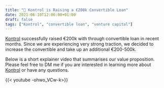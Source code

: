 ```yaml
---
title: "📣 Kontrol is Raising a €200k Convertible Loan"
date: 2021-06-10T12:00:00+01:00
draft: false
tags: ["Kontrol", "convertible loan", "venture capital"]
---
```


[Kontrol](https://www.kontrol.tech/) successfully raised €200k with through convertible loan in recent months. Since we are experiencing very strong traction, we decided to increase the convertible and take up an additional €200-500k.

Below is a short explainer video that summarises our value proposition. Please feel free to DM me if you are interested in learning more about [Kontrol](https://www.kontrol.tech/) or have any questions.

{{< youtube -ohwo_VCw-k>}}